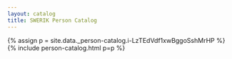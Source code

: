 ```yaml
---
layout: catalog
title: SWERIK Person Catalog
---
```

{% assign p = site.data._person-catalog.i-LzTEdVdf1xwBggoSshMrHP %}
{% include person-catalog.html p=p %}

